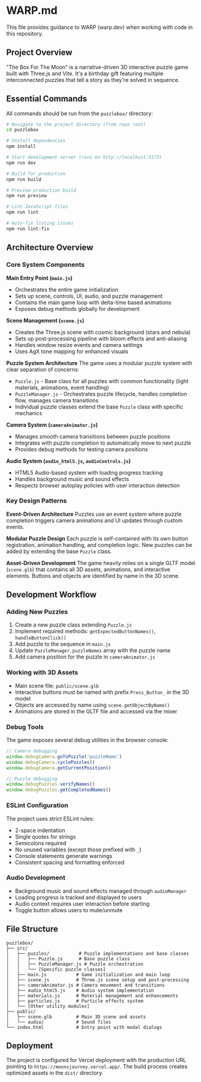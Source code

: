 # WARP.md

This file provides guidance to WARP (warp.dev) when working with code in this repository.

## Project Overview

"The Box For The Moon" is a narrative-driven 3D interactive puzzle game built with Three.js and Vite. It's a birthday gift featuring multiple interconnected puzzles that tell a story as they're solved in sequence.

## Essential Commands

All commands should be run from the `puzzlebox/` directory:

```bash
# Navigate to the project directory (from repo root)
cd puzzlebox

# Install dependencies
npm install

# Start development server (runs on http://localhost:5173)
npm run dev

# Build for production
npm run build

# Preview production build
npm run preview

# Lint JavaScript files
npm run lint

# Auto-fix linting issues
npm run lint:fix
```

## Architecture Overview

### Core System Components

**Main Entry Point (`main.js`)**
- Orchestrates the entire game initialization
- Sets up scene, controls, UI, audio, and puzzle management
- Contains the main game loop with delta-time based animations
- Exposes debug methods globally for development

**Scene Management (`scene.js`)**
- Creates the Three.js scene with cosmic background (stars and nebula)
- Sets up post-processing pipeline with bloom effects and anti-aliasing
- Handles window resize events and camera settings
- Uses AgX tone mapping for enhanced visuals

**Puzzle System Architecture**
The game uses a modular puzzle system with clear separation of concerns:

- `Puzzle.js` - Base class for all puzzles with common functionality (light materials, animations, event handling)
- `PuzzleManager.js` - Orchestrates puzzle lifecycle, handles completion flow, manages camera transitions
- Individual puzzle classes extend the base `Puzzle` class with specific mechanics

**Camera System (`cameraAnimator.js`)**
- Manages smooth camera transitions between puzzle positions
- Integrates with puzzle completion to automatically move to next puzzle
- Provides debug methods for testing camera positions

**Audio System (`audio_html5.js`, `audioControls.js`)**
- HTML5 Audio-based system with loading progress tracking
- Handles background music and sound effects
- Respects browser autoplay policies with user interaction detection

### Key Design Patterns

**Event-Driven Architecture**
Puzzles use an event system where puzzle completion triggers camera animations and UI updates through custom events.

**Modular Puzzle Design**
Each puzzle is self-contained with its own button registration, animation handling, and completion logic. New puzzles can be added by extending the base `Puzzle` class.

**Asset-Driven Development**
The game heavily relies on a single GLTF model (`scene.glb`) that contains all 3D assets, animations, and interactive elements. Buttons and objects are identified by name in the 3D scene.

## Development Workflow

### Adding New Puzzles

1. Create a new puzzle class extending `Puzzle.js`
2. Implement required methods: `getExpectedButtonNames()`, `handleButtonClick()`
3. Add puzzle to the sequence in `main.js`
4. Update `PuzzleManager.puzzleNames` array with the puzzle name
5. Add camera position for the puzzle in `cameraAnimator.js`

### Working with 3D Assets

- Main scene file: `public/scene.glb`
- Interactive buttons must be named with prefix `Press_Button_` in the 3D model
- Objects are accessed by name using `scene.getObjectByName()`
- Animations are stored in the GLTF file and accessed via the mixer

### Debug Tools

The game exposes several debug utilities in the browser console:

```javascript
// Camera debugging
window.debugCamera.goToPuzzle('puzzleName')
window.debugCamera.cyclePuzzles()
window.debugCamera.getCurrentPosition()

// Puzzle debugging  
window.debugPuzzles.verifyNames()
window.debugPuzzles.getCompletedNames()
```

### ESLint Configuration

The project uses strict ESLint rules:
- 2-space indentation
- Single quotes for strings
- Semicolons required
- No unused variables (except those prefixed with `_`)
- Console statements generate warnings
- Consistent spacing and formatting enforced

### Audio Development

- Background music and sound effects managed through `audioManager`
- Loading progress is tracked and displayed to users
- Audio context requires user interaction before starting
- Toggle button allows users to mute/unmute

## File Structure

```
puzzlebox/
├── src/
│   ├── puzzles/           # Puzzle implementations and base classes
│   │   ├── Puzzle.js      # Base puzzle class
│   │   ├── PuzzleManager.js # Puzzle orchestration
│   │   └── [Specific puzzle classes]
│   ├── main.js           # Game initialization and main loop
│   ├── scene.js          # Three.js scene setup and post-processing
│   ├── cameraAnimator.js # Camera movement and transitions
│   ├── audio_html5.js    # Audio system implementation
│   ├── materials.js      # Material management and enhancements
│   ├── particles.js      # Particle effects system
│   └── [Other utility modules]
├── public/
│   ├── scene.glb         # Main 3D scene and assets
│   └── audio/            # Sound files
└── index.html            # Entry point with modal dialogs
```

## Deployment

The project is configured for Vercel deployment with the production URL pointing to `https://moonsjourney.vercel.app/`. The build process creates optimized assets in the `dist/` directory.
